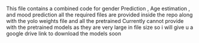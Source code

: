 This file contains a combined code for gender Prediction , Age estimation , and mood prediction all the required files are provided inside the repo along with the yolo weights file and all the pretrained 
Currently cannot provide with the pretrained models as they are very large in file size so i will give u a google drive link to download the models soon

